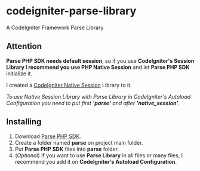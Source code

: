 # codeigniter-parse-library
A CodeIgniter Framework Parse Library




## Attention
**Parse PHP SDK needs default session**, so if you use **CodeIgniter's Session Library I recommend you use PHP Native Session** and let **Parse PHP SDK** initialize it.

I created a [CodeIgniter Native Session](https://github.com/alamops/codeigniter_native_session) Library to it.

_To use Native Session Library with Parse Library in CodeIgniter's Autoload Configuration you need to put first **'parse'** and after **'native_session'**._




## Installing
1. Download [Parse PHP SDK](https://github.com/parseplatform/parse-php-sdk).
2. Create a folder named **parse** on project main folder.
3. Put **Parse PHP SDK** files into **parse** folder.
4. (_Optional_) If you want to use **Parse Library** in all files or many files, I recommend you add it on **CodeIgniter's Autoload Configuration**.